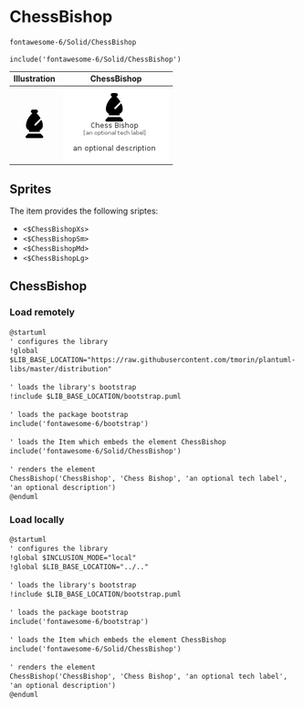 # ChessBishop


```text
fontawesome-6/Solid/ChessBishop
```

```text
include('fontawesome-6/Solid/ChessBishop')
```



| Illustration | ChessBishop |
| :---: | :---: |
| ![illustration for Illustration](../../fontawesome-6/Solid/ChessBishop.png) | ![illustration for ChessBishop](../../fontawesome-6/Solid/ChessBishop.Local.png) |



## Sprites
The item provides the following sriptes:

- `<$ChessBishopXs>`
- `<$ChessBishopSm>`
- `<$ChessBishopMd>`
- `<$ChessBishopLg>`





## ChessBishop

### Load remotely
```plantuml
@startuml
' configures the library
!global $LIB_BASE_LOCATION="https://raw.githubusercontent.com/tmorin/plantuml-libs/master/distribution"

' loads the library's bootstrap
!include $LIB_BASE_LOCATION/bootstrap.puml

' loads the package bootstrap
include('fontawesome-6/bootstrap')

' loads the Item which embeds the element ChessBishop
include('fontawesome-6/Solid/ChessBishop')

' renders the element
ChessBishop('ChessBishop', 'Chess Bishop', 'an optional tech label', 'an optional description')
@enduml
```

### Load locally
```plantuml
@startuml
' configures the library
!global $INCLUSION_MODE="local"
!global $LIB_BASE_LOCATION="../.."

' loads the library's bootstrap
!include $LIB_BASE_LOCATION/bootstrap.puml

' loads the package bootstrap
include('fontawesome-6/bootstrap')

' loads the Item which embeds the element ChessBishop
include('fontawesome-6/Solid/ChessBishop')

' renders the element
ChessBishop('ChessBishop', 'Chess Bishop', 'an optional tech label', 'an optional description')
@enduml
```

